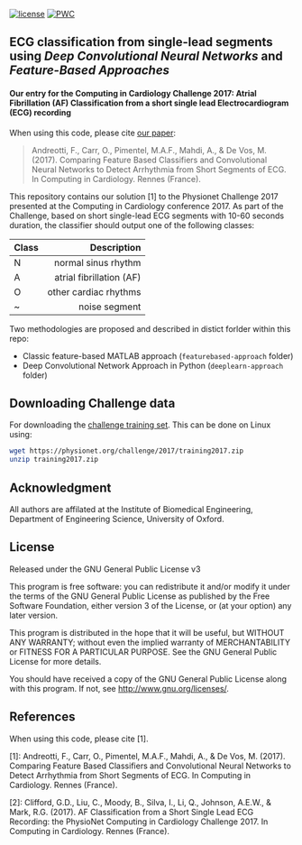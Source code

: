 [![license](https://img.shields.io/badge/License-GPL%20v3-blue.svg)](./LICENSE)
[![PWC](https://img.shields.io/endpoint.svg?url=https://paperswithcode.com/badge/comparing-feature-based-classifiers-and/arrhythmia-detection-on-the-physionet)](https://paperswithcode.com/sota/arrhythmia-detection-on-the-physionet?p=comparing-feature-based-classifiers-and)

## ECG classification from single-lead segments using _Deep Convolutional Neural Networks_ and _Feature-Based Approaches_

#### Our entry for the Computing in Cardiology Challenge 2017: Atrial Fibrillation (AF) Classification from a short single lead Electrocardiogram (ECG) recording

When using this code, please cite [our paper](http://prucka.com/2017CinC/pdf/360-239.pdf): 

> Andreotti, F., Carr, O., Pimentel, M.A.F., Mahdi, A., & De Vos, M. (2017). Comparing Feature Based Classifiers and Convolutional Neural Networks to Detect Arrhythmia from Short Segments of ECG. In Computing in Cardiology. Rennes (France).


This repository contains our solution [1] to the Physionet Challenge 2017 presented at the Computing in Cardiology conference 2017. As part of the Challenge, based on short single-lead ECG segments with 10-60 seconds duration, the classifier should output one of the following classes:

| Class  | Description |
| ----- | -------------------:|
| N | normal sinus rhythm |
| A | atrial fibrillation (AF) |
| O | other cardiac rhythms |
| ~ | noise segment |


Two methodologies are proposed and described in distict forlder within this repo:

* Classic feature-based MATLAB approach (`featurebased-approach` folder)
* Deep Convolutional Network Approach in Python (`deeplearn-approach` folder)


## Downloading Challenge data

For downloading the [challenge training set](https://physionet.org/challenge/2017/training2017.zip). This can be done on Linux using:

```bash
wget https://physionet.org/challenge/2017/training2017.zip
unzip training2017.zip
```

## Acknowledgment
All authors are affilated at the Institute of Biomedical Engineering, Department of Engineering Science, University of Oxford.


## License

Released under the GNU General Public License v3

This program is free software: you can redistribute it and/or modify it under the terms of the GNU General Public License as published by the Free Software Foundation, either version 3 of the License, or (at your option) any later version.

This program is distributed in the hope that it will be useful, but WITHOUT ANY WARRANTY; without even the implied warranty of MERCHANTABILITY or FITNESS FOR A PARTICULAR PURPOSE. See the GNU General Public License for more details.

You should have received a copy of the GNU General Public License along with this program. If not, see http://www.gnu.org/licenses/.

## References

When using this code, please cite [1].

[1]: Andreotti, F., Carr, O., Pimentel, M.A.F., Mahdi, A., & De Vos, M. (2017). Comparing Feature Based Classifiers and Convolutional Neural Networks to Detect Arrhythmia from Short Segments of ECG. In Computing in Cardiology. Rennes (France).

[2]: Clifford, G.D., Liu, C., Moody, B., Silva, I., Li, Q., Johnson, A.E.W., & Mark, R.G. (2017). AF Classification from a Short Single Lead ECG Recording: the PhysioNet Computing in Cardiology Challenge 2017. In Computing in Cardiology. Rennes (France).
